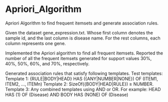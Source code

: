 # Apriori_Algorithm
Apriori Algorithm to find frequent itemsets and generate association rules.

Given the dataset gene_expression.txt. Whose first column denotes the sample id, 
and the last column is disease name. For the rest columns, each column represents one gene.

Implemented the Apriori algorithm to find all frequent itemsets. Reported the number of all the
frequent itemsets generated for support values 30%, 40%, 50%, 60%, and 70%, respectively.

Generated association rules that satisfy following templates. Test templates:
Template 1:
{RULE|BODY|HEAD} HAS ({ANY|NUMBER|NONE}) OF (ITEM1, ITEM2, ..., ITEMn)
Template 2: SizeOf({BODY|HEAD|RULE}) ≥ NUMBER.
Template 3: Any combined templates using AND or OR. For example:
HEAD HAS (1) OF (Disease) AND BODY HAS (NONE) OF (Disease)
